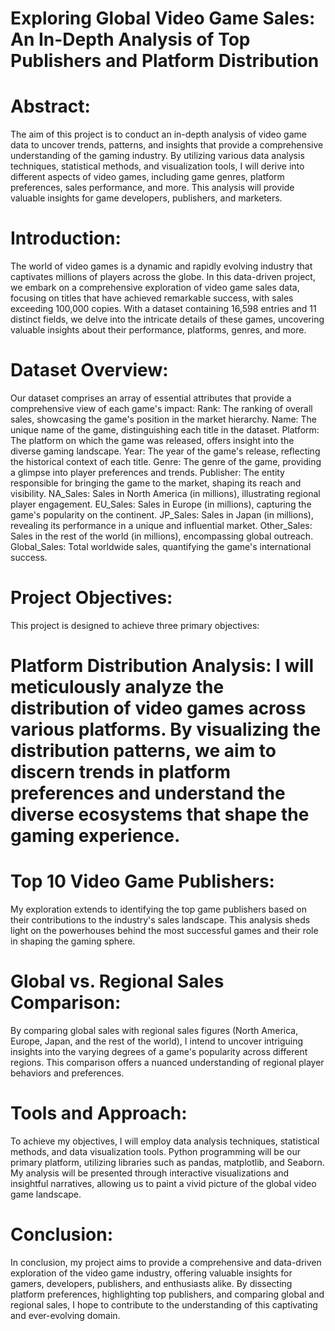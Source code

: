 # Exploring Global Video Game Sales: An In-Depth Analysis of Top Publishers and Platform Distribution

# Abstract:
The aim of this project is to conduct an in-depth analysis of video game data to uncover trends, patterns, and insights that provide a comprehensive understanding of the gaming industry. By utilizing various data analysis techniques, statistical methods, and visualization tools, I will derive into different aspects of video games, including game genres, platform preferences, sales performance, and more. This analysis will provide valuable insights for game developers, publishers, and marketers.

# Introduction: 
The world of video games is a dynamic and rapidly evolving industry that captivates millions of players across the globe. In this data-driven project, we embark on a comprehensive exploration of video game sales data, focusing on titles that have achieved remarkable success, with sales exceeding 100,000 copies. With a dataset containing 16,598 entries and 11 distinct fields, we delve into the intricate details of these games, uncovering valuable insights about their performance, platforms, genres, and more.

# Dataset Overview:

Our dataset comprises an array of essential attributes that provide a comprehensive view of each game's impact:
Rank: The ranking of overall sales, showcasing the game's position in the market hierarchy.
Name: The unique name of the game, distinguishing each title in the dataset.
Platform: The platform on which the game was released, offers insight into the diverse gaming landscape.
Year: The year of the game's release, reflecting the historical context of each title.
Genre: The genre of the game, providing a glimpse into player preferences and trends.
Publisher: The entity responsible for bringing the game to the market, shaping its reach and visibility.
NA_Sales: Sales in North America (in millions), illustrating regional player engagement.
EU_Sales: Sales in Europe (in millions), capturing the game's popularity on the continent.
JP_Sales: Sales in Japan (in millions), revealing its performance in a unique and influential market.
Other_Sales: Sales in the rest of the world (in millions), encompassing global outreach.
Global_Sales: Total worldwide sales, quantifying the game's international success.

# Project Objectives:
This project is designed to achieve three primary objectives:

# Platform Distribution Analysis: I will meticulously analyze the distribution of video games across various platforms. By visualizing the distribution patterns, we aim to discern trends in platform preferences and understand the diverse ecosystems that shape the gaming experience.

# Top 10 Video Game Publishers: 
My exploration extends to identifying the top game publishers based on their contributions to the industry's sales landscape. This analysis sheds light on the powerhouses behind the most successful games and their role in shaping the gaming sphere.

# Global vs. Regional Sales Comparison:
By comparing global sales with regional sales figures (North America, Europe, Japan, and the rest of the world), I intend to uncover intriguing insights into the varying degrees of a game's popularity across different regions. This comparison offers a nuanced understanding of regional player behaviors and preferences.

# Tools and Approach:
To achieve my objectives, I will employ data analysis techniques, statistical methods, and data visualization tools. Python programming will be our primary platform, utilizing libraries such as pandas, matplotlib, and Seaborn. My analysis will be presented through interactive visualizations and insightful narratives, allowing us to paint a vivid picture of the global video game landscape.

# Conclusion:
In conclusion, my project aims to provide a comprehensive and data-driven exploration of the video game industry, offering valuable insights for gamers, developers, publishers, and enthusiasts alike. By dissecting platform preferences, highlighting top publishers, and comparing global and regional sales, I hope to contribute to the understanding of this captivating and ever-evolving domain.
